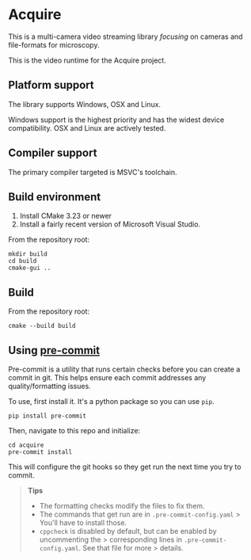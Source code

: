 # Acquire

This is a multi-camera video streaming library _focusing_ on cameras and file-formats for microscopy.

This is the video runtime for the Acquire project.

## Platform support

The library supports Windows, OSX and Linux.

Windows support is the highest priority and has the widest device compatibility. OSX and Linux are actively tested.

## Compiler support

The primary compiler targeted is MSVC's toolchain.

## Build environment

1. Install CMake 3.23 or newer
2. Install a fairly recent version of Microsoft Visual Studio.

From the repository root:

```
mkdir build
cd build
cmake-gui ..
```

## Build

From the repository root:

```
cmake --build build
```

## Using [pre-commit](https://pre-commit.com/)

Pre-commit is a utility that runs certain checks before you can create a commit
in git. This helps ensure each commit addresses any quality/formatting issues.

To use, first install it. It's a python package so you can use `pip`.

```
pip install pre-commit
```

Then, navigate to this repo and initialize:

```
cd acquire
pre-commit install
```

This will configure the git hooks so they get run the next time you try to commit.

> **Tips**
>
> - The formatting checks modify the files to fix them.
> - The commands that get run are in `.pre-commit-config.yaml`
    > You'll have to install those.
> - `cppcheck` is disabled by default, but can be enabled by uncommenting the
    > corresponding lines in `.pre-commit-config.yaml`. See that file for more
    > details.
